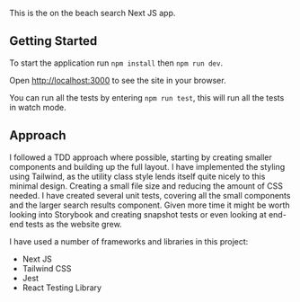 This is the on the beach search Next JS app.

## Getting Started

To start the application run `npm install` then `npm run dev`.

Open [http://localhost:3000](http://localhost:3000) to see the site in your browser.

You can run all the tests by entering `npm run test`, this will run all the tests in watch mode.

## Approach

I followed a TDD approach where possible, starting by creating smaller components and building up the full layout. I have implemented the styling using Tailwind, as the utility class style lends itself quite nicely to this minimal design. Creating a small file size and reducing the amount of CSS needed. I have created several unit tests, covering all the small components and the larger search results component. Given more time it might be worth looking into Storybook and creating snapshot tests or even looking at end-end tests as the website grew.

I have used a number of frameworks and libraries in this project:

-   Next JS
-   Tailwind CSS
-   Jest
-   React Testing Library

